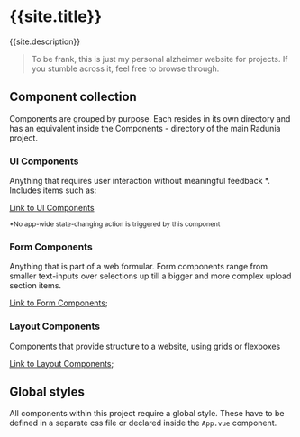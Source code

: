 <script setup>
import { useData } from 'vitepress'
const {site} = useData()
</script>

# {{site.title}}

{{site.description}}

> To be frank, this is just my personal alzheimer website for projects. If you stumble across it, feel free to browse through.



## Component collection

Components are grouped by purpose. Each resides in its own directory and has an equivalent inside the Components - directory of the main Radunia project.

### UI Components

Anything that requires user interaction without meaningful feedback *. Includes items such as:



[Link to UI Components](./showcase/UI/index.md)

<small> *No app-wide state-changing action is triggered by this component</small>

### Form Components

Anything that is part of a web formular. Form components range from smaller text-inputs over selections up till a bigger and more complex upload section items.

[Link to Form Components](./showcase/Form/index.md);

### Layout Components

Components that provide structure to a website, using grids or flexboxes

[Link to Layout Components](./showcase/Layout/index.md);

## Global styles

All components within this project require a global style. These have to be defined in a separate css file or declared inside the `App.vue` component.